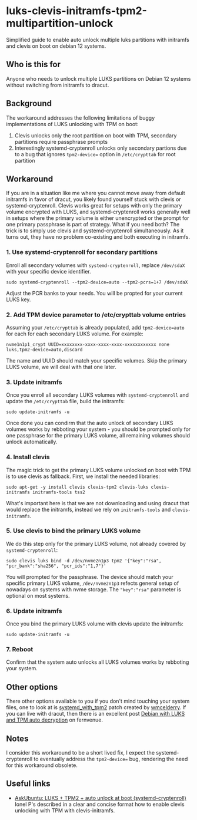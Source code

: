 # luks-clevis-initramfs-tpm2-multipartition-unlock
Simplified guide to enable auto unlock multiple luks partitions with initramfs and clevis on boot on debian 12 systems.

## Who is this for

Anyone who needs to unlock multiple LUKS partitions on Debian 12 systems without switching from initramfs to dracut.

## Background

The workaround addresses the following limitations of buggy implementations of LUKS unlocking with TPM on boot:

1. Clevis unlocks only the root partition on boot with TPM, secondary partitions require passphrase prompts
2. Interestingly systemd-cryptenroll unlocks only secondary partions due to a bug that ignores `tpm2-device=` option in `/etc/crypttab` for root partition

## Workaround

If you are in a situation like me where you cannot move away from default initramfs in favor of dracut, you likely found yourself stuck with clevis or systemd-cryptenroll. Clevis works great for setups with only the primary volume encrypted with LUKS, and systemd-cryptenroll works generally well in setups where the primary volume is either unencrypted or the prompt for one primary passphrase is part of strategy. What if you need both? The trick is to simply use clevis and systemd-cryptenroll simultaneously. As it turns out, they have no problem co-existing and both executing in initramfs. 

### 1. Use systemd-cryptenroll for secondary partitions

Enroll all secondary volumes with `systemd-cryptenroll`, replace `/dev/sdaX` with your specific device identifier.

```
sudo systemd-cryptenroll --tpm2-device=auto --tpm2-pcrs=1+7 /dev/sdaX
```

Adjust the PCR banks to your needs. You will be propted for your current LUKS key.

### 2. Add TPM device parameter to /etc/crypttab volume entries

Assuming your `/etc/crypttab` is already populated, add `tpm2-device=auto` for each for each secondary LUKS volume. For example:

```
nvme1n1p1_crypt UUID=xxxxxxxx-xxxx-xxxx-xxxx-xxxxxxxxxxxx none luks,tpm2-device=auto,discard
```

The name and UUID should match your specific volumes. Skip the primary LUKS volume, we will deal with that one later.

### 3. Update initramfs

Once you enroll all secondary LUKS volumes with `systemd-cryptenroll` and update the `/etc/crypttab` file, build the initramfs:

```
sudo update-initramfs -u
```

Once done you can condirm that the auto unlock of secondary LUKS volumes works by rebboting your system - you should be prompted only for one passphrase for the primary LUKS volume, all remaining volumes should unlock automatically.

### 4. Install clevis

The magic trick to get the primary LUKS volume unlocked on boot with TPM is to use clevis as fallback. First, we install the needed libraries:

```
sudo apt-get -y install clevis clevis-tpm2 clevis-luks clevis-initramfs initramfs-tools tss2
```

What's important here is that we are not downloading and using dracut that would replace the initramfs, instead we rely on `initramfs-tools` and `clevis-initramfs`. 

### 5. Use clevis to bind the primary LUKS volume

We do this step only for the primary LUKS volume, not already covered by `systemd-cryptenroll`:

```
sudo clevis luks bind -d /dev/nvme2n1p3 tpm2 '{"key":"rsa", "pcr_bank":"sha256", "pcr_ids":"1,7"}'
```

You will prompted for the passphrase. The device should match your specific primary LUKS volume, `/dev/nvme2n1p3` refects general setup of nowadays on systems with nvme storage. The `"key":"rsa"` parameter is optional on most systems.

### 6. Update initramfs

Once you bind the primary LUKS volume with clevis update the initramfs:

```
sudo update-initramfs -u
```

### 7. Reboot

Confirm that the system auto unlocks all LUKS volumes works by rebboting your system.

## Other options

There other options available to you if you don't mind touching your system files, one to look at is [systemd_with_tpm2](https://github.com/wmcelderry/systemd_with_tpm2) patch created by [wmcelderry](https://github.com/wmcelderry). If you can live with dracut, then there is an excellent post [Debian with LUKS and TPM auto decryption](https://blog.fernvenue.com/archives/debian-with-luks-and-tpm-auto-decryption/) on fernvenue.

## Notes

I consider this workaround to be a short lived fix, I expect the systemd-cryptenroll to eventually address the `tpm2-device=` bug, rendering the need for this workaround obsolete.

## Useful links

 - [AskUbuntu: LUKS + TPM2 + auto unlock at boot (systemd-cryptenroll)](https://askubuntu.com/a/1475182) Ionel P's described in a clear and concise format how to enable clevis unlocking with TPM with clevis-initramfs.




